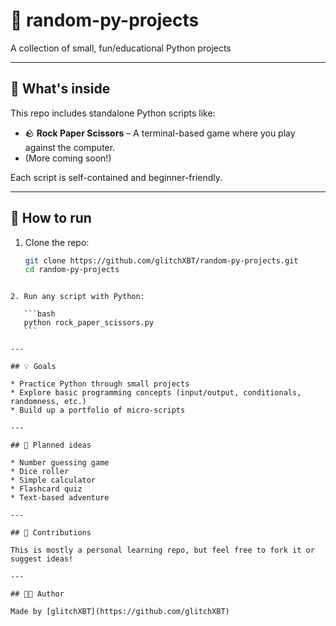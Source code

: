 # 🎲 random-py-projects

A collection of small, fun/educational Python projects

---

## 🧠 What's inside

This repo includes standalone Python scripts like:

- 🪨 **Rock Paper Scissors** – A terminal-based game where you play against the computer.
- (More coming soon!)

Each script is self-contained and beginner-friendly.

---

## 🚀 How to run

1. Clone the repo:
   ```bash
   git clone https://github.com/glitchXBT/random-py-projects.git
   cd random-py-projects
````

2. Run any script with Python:

   ```bash
   python rock_paper_scissors.py
   ```

---

## 💡 Goals

* Practice Python through small projects
* Explore basic programming concepts (input/output, conditionals, randomness, etc.)
* Build up a portfolio of micro-scripts

---

## 📂 Planned ideas

* Number guessing game
* Dice roller
* Simple calculator
* Flashcard quiz
* Text-based adventure

---

## 🤝 Contributions

This is mostly a personal learning repo, but feel free to fork it or suggest ideas!

---

## 🧑‍💻 Author

Made by [glitchXBT](https://github.com/glitchXBT)
